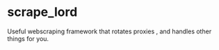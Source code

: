 # scrape_lord
Useful webscraping framework that rotates proxies , and handles other things for you.
